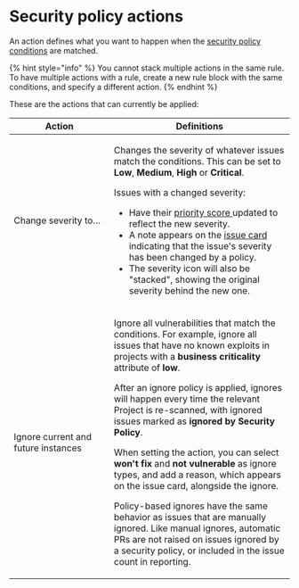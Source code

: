 # Security policy actions

An action defines what you want to happen when the [security policy conditions](security-policies-conditions.md) are matched.

{% hint style="info" %}
You cannot stack multiple actions in the same rule. To have multiple actions with a rule, create a new rule block with the same conditions, and specify a different action.
{% endhint %}

These are the actions that can currently be applied:

<table><thead><tr><th width="164">Action</th><th>Definitions</th></tr></thead><tbody><tr><td>Change severity to…</td><td><p>Changes the severity of whatever issues match the conditions. This can be set to <strong>Low</strong>, <strong>Medium</strong>, <strong>High</strong> or <strong>Critical</strong>.<br></p><p>Issues with a changed severity:</p><ul><li>Have their <a href="../../issue-management/priority-score.md">priority score </a>updated to reflect the new severity.</li><li>A note appears on the <a href="../../introduction-to-snyk-projects/issue-card-information.md">issue card</a> indicating that the issue's severity has been changed by a policy.</li><li>The severity icon will also be "stacked", showing the original severity behind the new one.</li></ul></td></tr><tr><td>Ignore current and future instances</td><td><p>Ignore all vulnerabilities that match the conditions. For example, ignore all issues that have no known exploits in projects with a <strong>business criticality</strong> attribute of <strong>low</strong>.</p><p></p><p>After an ignore policy is applied, ignores will happen every time the relevant Project is re-scanned, with ignored issues marked as <strong>ignored by Security Policy</strong>.</p><p></p><p>When setting the action, you can select <strong>won't fix</strong> and <strong>not vulnerable</strong> as ignore types, and add a reason, which appears on the issue card, alongside the ignore.</p><p></p><p>Policy-based ignores have the same behavior as issues that are manually ignored. Like manual ignores, automatic PRs are not raised on issues ignored by a security policy, or included in the issue count in reporting.</p></td></tr></tbody></table>

